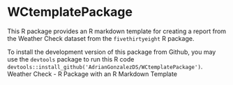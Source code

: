 # WCtemplatePackage
This R package provides an R markdown template for creating a report from the Weather Check dataset from the `fivethirtyeight` R package. 

To install the development version of this package from Github, you may use the `devtools` package to run this R code `devtools::install_github('AdrianGonzalezDS/WCtemplatePackage')`.
Weather Check - R Package with an R Markdown Template
